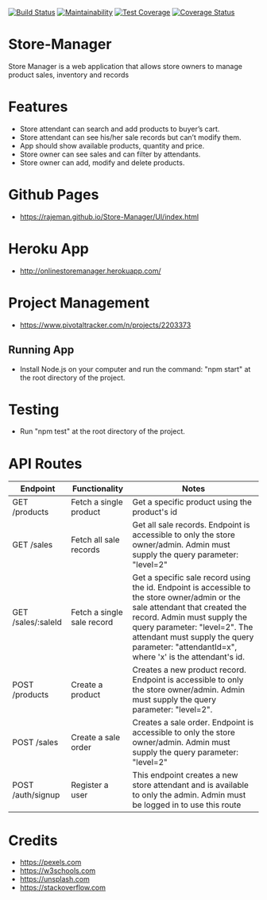 [![Build Status](https://travis-ci.com/rajeman/Store-Manager.svg?branch=develop)](https://travis-ci.com/rajeman/Store-Manager)
[![Maintainability](https://api.codeclimate.com/v1/badges/a0486eea2f1e5fa4df8e/maintainability)](https://codeclimate.com/github/rajeman/Store-Manager/maintainability)
[![Test Coverage](https://api.codeclimate.com/v1/badges/a0486eea2f1e5fa4df8e/test_coverage)](https://codeclimate.com/github/rajeman/Store-Manager/test_coverage)
[![Coverage Status](https://coveralls.io/repos/github/rajeman/Store-Manager/badge.svg?branch=develop)](https://coveralls.io/github/rajeman/Store-Manager?branch=develop)
# Store-Manager
Store Manager is a web application that allows store owners to manage product sales, inventory and 
records

# Features
* Store attendant can search and add products to buyer’s cart.
* Store attendant can see his/her sale records but can’t modify them.
* App should show available products, quantity and price.
* Store owner can see sales and can filter by attendants.
* Store owner can add, modify and delete products.

# Github Pages
* https://rajeman.github.io/Store-Manager/UI/index.html

# Heroku App
* http://onlinestoremanager.herokuapp.com/

# Project Management
* https://www.pivotaltracker.com/n/projects/2203373
## Running App
* Install Node.js on your computer and run the command: "npm start" at the root directory of the project.
# Testing
* Run "npm test" at the root directory of the project.
# API Routes
| Endpoint  | Functionality | Notes |
| ------------- | ------------- |------------- |
| GET /products  | Fetch a single product  | Get a specific product using the product's id|
|GET /sales|Fetch all sale records|Get all sale records. Endpoint is accessible to only the store owner/admin. Admin must supply the query parameter: "level=2"|
|GET /sales/:saleId|Fetch a single sale record|Get a specific sale record using the id. Endpoint is accessible to  the store owner/admin or the sale attendant that created the record. Admin must supply the query parameter: "level=2". The attendant must supply the query parameter: "attendantId=x", where 'x' is the attendant's id.|
|POST /products|Create a product|Creates a new product record. Endpoint is accessible to only the store owner/admin. Admin must supply the query parameter: "level=2".|
|POST /sales|Create a sale order|Creates a sale order. Endpoint is accessible to only the store owner/admin. Admin must supply the query parameter: "level=2"|
|POST /auth/signup|Register a user |This endpoint creates a new store attendant and is available to only the admin. Admin must be logged in to use this route|


# Credits
* https://pexels.com
* https://w3schools.com
* https://unsplash.com 
* https://stackoverflow.com
 


